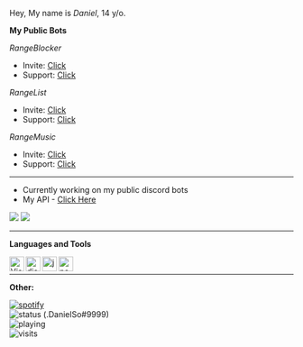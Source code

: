 Hey, My name is *Daniel*, 
14 y/o.

**My Public Bots**

*RangeBlocker*
* Invite: [Click](https://rangeblocker.xyz/invite)
* Support: [Click](https://rangeblocker.xy/discord)

*RangeList*
* Invite: [Click](https://s.zeori.xyz/invite)
* Support: [Click](https://discord.gg/violentrange) 

*RangeMusic*
* Invite: [Click](https://discord.com/api/oauth2/authorize?client_id=888128837228048414&permissions=1878388185&scope=bot%20applications.commands)
* Support: [Click](https://discord.gg/rangeblocker)

<hr>

- Currently working on my public discord bots
- My API - [Click Here](https://api.codedanielr.repl.co/)

![](https://github-readme-stats.vercel.app/api?username=codedanielr&show_icons=true&include_all_commits=true&theme=dark)
![](https://github-readme-stats.vercel.app/api/top-langs/?username=codedanielr&layout=default&theme=dark)

<hr>

**Languages and Tools**

<img align="left" alt="Visual Studio Code" width="26px" src="https://i.imgur.com/LwSdAlE.png" />
<img align="left" alt="discord.js" width="26px" src="https://i.imgur.com/SI1DZf3.png" />
<img align="left" alt="js" width="26px" src="https://i.imgur.com/3u1wzwE.png" />
<img align="left" alt="node.js" width="26px" src="https://i.imgur.com/tYLFZBh.png" /> 
<br>
<hr>

**Other:**

[![spotify](https://nocache.advaith.workers.dev?url=https://img.shields.io/endpoint?url=https://dev.discordprofiles.me/api/badge/spotify/737232727459495977)](https://dev.discordprofiles.me/openspotify/737232727459495977)
<br>
![status](https://nocache.advaith.workers.dev?url=https://img.shields.io/endpoint?url=https://dev.discordprofiles.me/api/badge/status/737232727459495977?simple=true) (.DanielSo#9999)
<br>
![playing](https://nocache.advaith.workers.dev?url=https://img.shields.io/endpoint?url=https://dev.discordprofiles.me/api/badge/playing/737232727459495977)
<br>
![visits](https://visitor-badge.glitch.me/badge?page_id=CodeDanielR.CodeDanielR)
